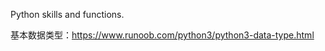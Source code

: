 Python skills and functions.    

基本数据类型：https://www.runoob.com/python3/python3-data-type.html     


